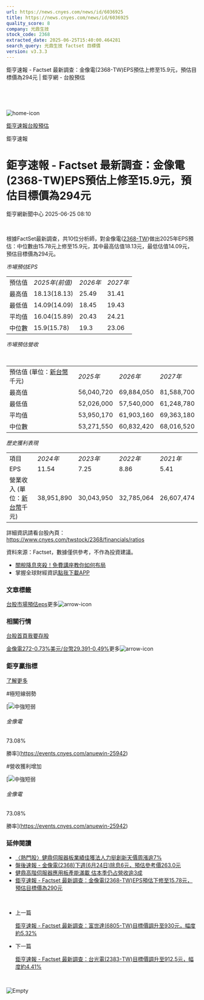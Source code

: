 ```yaml
---
url: https://news.cnyes.com/news/id/6036925
title: https://news.cnyes.com/news/id/6036925
quality_score: 8
company: 光鼎生技
stock_code: 2368
extracted_date: 2025-06-25T15:40:00.464281
search_query: 光鼎生技 factset 目標價
version: v3.3.3
---
```


鉅亨速報 - Factset 最新調查：金像電(2368-TW)EPS預估上修至15.9元，預估目標價為294元 | 鉅亨網 - 台股預估

‌

‌

![home-icon](/assets/icons/breadCrumb/symbol-icon-home.svg)

[鉅亨速報](/news/cat/anue_live)[台股預估](/news/cat/tw_forecast)

鉅亨速報

# 鉅亨速報 - Factset 最新調查：金像電(2368-TW)EPS預估上修至15.9元，預估目標價為294元

鉅亨網新聞中心 2025-06-25 08:10

‌

根據FactSet最新調查，共10位分析師，對金像電([2368-TW](https://www.cnyes.com/twstock/2368))做出2025年EPS預估：中位數由15.78元上修至15.9元，其中最高估值18.13元，最低估值14.09元，預估目標價為294元。

*市場預估EPS*

|  |  |  |  |
| --- | --- | --- | --- |
| 預估值 | *2025年(前值)* | *2026年* | *2027年* |
| 最高值 | 18.13(18.13) | 25.49 | 31.41 |
| 最低值 | 14.09(14.09) | 18.45 | 19.43 |
| 平均值 | 16.04(15.89) | 20.43 | 24.21 |
| 中位數 | 15.9(15.78) | 19.3 | 23.06 |

*市場預估營收*

‌

|  |  |  |  |
| --- | --- | --- | --- |
| 預估值 (單位：[新台幣](https://invest.cnyes.com/forex/detail/usdtwd)千元) | *2025年* | *2026年* | *2027年* |
| 最高值 | 56,040,720 | 69,884,050 | 81,588,700 |
| 最低值 | 52,026,000 | 57,540,000 | 61,248,780 |
| 平均值 | 53,950,170 | 61,903,160 | 69,363,180 |
| 中位數 | 53,271,550 | 60,832,420 | 68,016,520 |

*歷史獲利表現*

|  |  |  |  |  |
| --- | --- | --- | --- | --- |
| 項目 | *2024年* | *2023年* | *2022年* | *2021年* |
| EPS | 11.54 | 7.25 | 8.86 | 5.41 |
| 營業收入 (單位：[新台幣](https://invest.cnyes.com/forex/detail/usdtwd)千元) | 38,951,890 | 30,043,950 | 32,785,064 | 26,607,474 |

詳細資訊請看台股內頁：  
<https://www.cnyes.com/twstock/2368/financials/ratios>

資料來源：Factset，數據僅供參考，不作為投資建議。

* [關稅降息夾殺！免費講座教你如何布局](https://www.rsc.com.tw/Cnyes_RSC/SeminarBooking2025InvestmentOutlook.aspx?utm_source=anue&utm_medium=usstocks_end)
* 掌握全球財經資訊[點我下載APP](http://www.cnyes.com/app/?utm_source=mweb&utm_medium=HamMenuBanner&utm_campaign=fixed&utm_content=entr)

### 文章標籤

[台股](https://news.cnyes.com/tag/台股 "台股")[市場預估](https://news.cnyes.com/tag/市場預估 "市場預估")[eps](https://news.cnyes.com/tag/eps "eps")更多![arrow-icon](/assets/icons/arrows/arrow-down.svg)

### 相關行情

[台股首頁](https://www.cnyes.com/twstock)[我要存股](https://supr.link/8OHaU)

[金像電272-0.73%](https://www.cnyes.com/twstock/2368)[美元/台幣29.391-0.49%](https://invest.cnyes.com/forex/detail/USDTWD)更多![arrow-icon](/assets/icons/arrows/arrow-down.svg)

### 鉅亨贏指標

[了解更多](https://events.cnyes.com/anuewin-25942)

#極短線弱勢

[![中強短弱](/assets/icons/win-indicator/long-to-short.svg)

###### 金像電

73.08%

勝率](https://events.cnyes.com/anuewin-25942)

#營收獲利增加

[![中強短弱](/assets/icons/win-indicator/long-to-short.svg)

###### 金像電

73.08%

勝率](https://events.cnyes.com/anuewin-25942)

### 延伸閱讀

* [〈熱門股〉健鼎伺服器板業績佳獲法人力挺創新天價周漲逾7%](/news/id/6032615)
* [盤後速報 - 金像電(2368)下週(6月24日)除息6元，預估參考價263.0元](/news/id/6026506)
* [健鼎高階伺服器應用板產能滿載 估本季仍占營收逾3成](/news/id/6024167)
* [鉅亨速報 - Factset 最新調查：金像電(2368-TW)EPS預估下修至15.78元，預估目標價為290元](/news/id/6019342)

‌

* 上一篇

  [鉅亨速報 - Factset 最新調查：富世達(6805-TW)目標價調升至930元，幅度約5.32%](/news/id/6037441)
* 下一篇

  [鉅亨速報 - Factset 最新調查：台光電(2383-TW)目標價調升至912.5元，幅度約4.41%](/news/id/6034035)

‌

![Empty](/assets/icons/skeleton/empty-image.svg)

‌